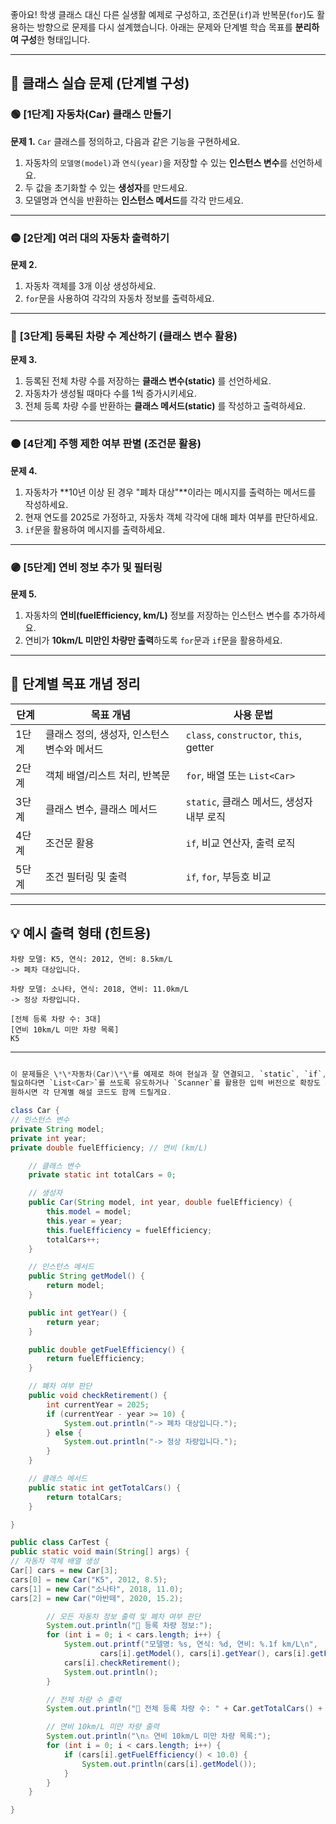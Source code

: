 좋아요! 학생 클래스 대신 다른 실생활 예제로 구성하고, 조건문(`if`)과 반복문(`for`)도 활용하는 방향으로 문제를 다시 설계했습니다. 아래는 문제와 단계별 학습 목표를 **분리하여 구성**한 형태입니다.

---

## 🧩 **클래스 실습 문제 (단계별 구성)**

### 🟢 **\[1단계] 자동차(Car) 클래스 만들기**

**문제 1.**
`Car` 클래스를 정의하고, 다음과 같은 기능을 구현하세요.

1. 자동차의 `모델명(model)`과 `연식(year)`을 저장할 수 있는 **인스턴스 변수**를 선언하세요.
2. 두 값을 초기화할 수 있는 **생성자**를 만드세요.
3. 모델명과 연식을 반환하는 **인스턴스 메서드**를 각각 만드세요.

---

### 🟡 **\[2단계] 여러 대의 자동차 출력하기**

**문제 2.**

1. 자동차 객체를 3개 이상 생성하세요.
2. `for`문을 사용하여 각각의 자동차 정보를 출력하세요.

---

### 🔵 **\[3단계] 등록된 차량 수 계산하기 (클래스 변수 활용)**

**문제 3.**

1. 등록된 전체 차량 수를 저장하는 **클래스 변수(static)** 를 선언하세요.
2. 자동차가 생성될 때마다 수를 1씩 증가시키세요.
3. 전체 등록 차량 수를 반환하는 **클래스 메서드(static)** 를 작성하고 출력하세요.

---

### 🟠 **\[4단계] 주행 제한 여부 판별 (조건문 활용)**

**문제 4.**

1. 자동차가 \*\*10년 이상 된 경우 "폐차 대상"\*\*이라는 메시지를 출력하는 메서드를 작성하세요.
2. 현재 연도를 2025로 가정하고, 자동차 객체 각각에 대해 폐차 여부를 판단하세요.
3. `if`문을 활용하여 메시지를 출력하세요.

---

### 🟣 **\[5단계] 연비 정보 추가 및 필터링**

**문제 5.**

1. 자동차의 **연비(fuelEfficiency, km/L)** 정보를 저장하는 인스턴스 변수를 추가하세요.
2. 연비가 **10km/L 미만인 차량만 출력**하도록 `for`문과 `if`문을 활용하세요.

---

## 🎯 **단계별 목표 개념 정리**

| 단계  | 목표 개념                                   | 사용 문법                                 |
| ----- | ------------------------------------------- | ----------------------------------------- |
| 1단계 | 클래스 정의, 생성자, 인스턴스 변수와 메서드 | `class`, `constructor`, `this`, getter    |
| 2단계 | 객체 배열/리스트 처리, 반복문               | `for`, 배열 또는 `List<Car>`              |
| 3단계 | 클래스 변수, 클래스 메서드                  | `static`, 클래스 메서드, 생성자 내부 로직 |
| 4단계 | 조건문 활용                                 | `if`, 비교 연산자, 출력 로직              |
| 5단계 | 조건 필터링 및 출력                         | `if`, `for`, 부등호 비교                  |

---

## 💡 예시 출력 형태 (힌트용)

```
차량 모델: K5, 연식: 2012, 연비: 8.5km/L
-> 폐차 대상입니다.

차량 모델: 소나타, 연식: 2018, 연비: 11.0km/L
-> 정상 차량입니다.

[전체 등록 차량 수: 3대]
[연비 10km/L 미만 차량 목록]
K5
```

---

```java

이 문제들은 \*\*자동차(Car)\*\*를 예제로 하여 현실과 잘 연결되고, `static`, `if`, `for`, 객체 배열 등 다양한 기초 문법을 자연스럽게 연습할 수 있도록 설계했습니다.
필요하다면 `List<Car>`를 쓰도록 유도하거나 `Scanner`를 활용한 입력 버전으로 확장도 가능합니다.
원하시면 각 단계별 해설 코드도 함께 드릴게요.

class Car {
// 인스턴스 변수
private String model;
private int year;
private double fuelEfficiency; // 연비 (km/L)

    // 클래스 변수
    private static int totalCars = 0;

    // 생성자
    public Car(String model, int year, double fuelEfficiency) {
        this.model = model;
        this.year = year;
        this.fuelEfficiency = fuelEfficiency;
        totalCars++;
    }

    // 인스턴스 메서드
    public String getModel() {
        return model;
    }

    public int getYear() {
        return year;
    }

    public double getFuelEfficiency() {
        return fuelEfficiency;
    }

    // 폐차 여부 판단
    public void checkRetirement() {
        int currentYear = 2025;
        if (currentYear - year >= 10) {
            System.out.println("-> 폐차 대상입니다.");
        } else {
            System.out.println("-> 정상 차량입니다.");
        }
    }

    // 클래스 메서드
    public static int getTotalCars() {
        return totalCars;
    }

}

public class CarTest {
public static void main(String[] args) {
// 자동차 객체 배열 생성
Car[] cars = new Car[3];
cars[0] = new Car("K5", 2012, 8.5);
cars[1] = new Car("소나타", 2018, 11.0);
cars[2] = new Car("아반떼", 2020, 15.2);

        // 모든 자동차 정보 출력 및 폐차 여부 판단
        System.out.println("📌 등록 차량 정보:");
        for (int i = 0; i < cars.length; i++) {
            System.out.printf("모델명: %s, 연식: %d, 연비: %.1f km/L\n",
                    cars[i].getModel(), cars[i].getYear(), cars[i].getFuelEfficiency());
            cars[i].checkRetirement();
            System.out.println();
        }

        // 전체 차량 수 출력
        System.out.println("🚗 전체 등록 차량 수: " + Car.getTotalCars() + "대");

        // 연비 10km/L 미만 차량 출력
        System.out.println("\n⚠️ 연비 10km/L 미만 차량 목록:");
        for (int i = 0; i < cars.length; i++) {
            if (cars[i].getFuelEfficiency() < 10.0) {
                System.out.println(cars[i].getModel());
            }
        }
    }

}
```
